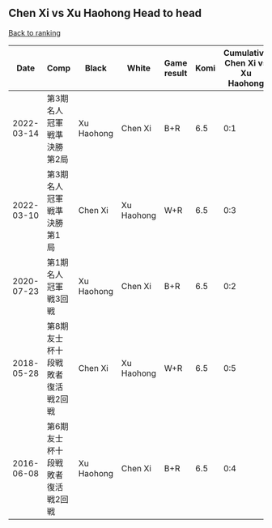 ## Chen Xi vs Xu Haohong Head to head

[Back to ranking](../../index.md)




| **Date** | **Comp** | **Black** | **White** | **Game result** | **Komi** | **Cumulative Chen Xi vs Xu Haohong** | **Chen Xi streak** | **Xu Haohong streak** | 
| --- | --- | --- | --- | --- | --- | --- | --- | --- |
| 2022-03-14 | 第3期名人冠軍戦準決勝第2局 | Xu Haohong | Chen Xi | B+R | 6.5 | 0:1 | 0 | 1 | 
| 2022-03-10 | 第3期名人冠軍戦準決勝第1局  | Chen Xi | Xu Haohong | W+R | 6.5 | 0:3 | 0 | 3 | 
| 2020-07-23 | 第1期名人冠軍戦3回戦 | Xu Haohong | Chen Xi | B+R | 6.5 | 0:2 | 0 | 2 | 
| 2018-05-28 | 第8期友士杯十段戦敗者復活戦2回戦 | Chen Xi | Xu Haohong | W+R | 6.5 | 0:5 | 0 | 5 | 
| 2016-06-08 | 第6期友士杯十段戦敗者復活戦2回戦 | Xu Haohong | Chen Xi | B+R | 6.5 | 0:4 | 0 | 4 |




